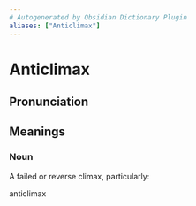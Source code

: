 ```yaml
---
# Autogenerated by Obsidian Dictionary Plugin
aliases: ["Anticlimax"]
---
```


# Anticlimax

## Pronunciation



## Meanings

### Noun

A failed or reverse climax, particularly:




anticlimax